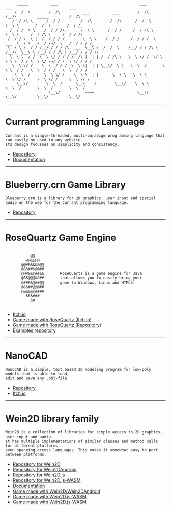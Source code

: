 ```
     _____          ___                                    ___           ___                         ___     
    /  /  \        /  /\          ___          ___        /  /\         /__/\         _____         /  /\    
   /  / /\ \      /  / /_        /__/\        /  /\      /  /  \        \  \ \       /  /  \       /  / /_   
  /  / /  \ \    /  / / /\       \  \ \      /  / /     /  / /\ \        \  \ \     /  / /\ \     /  / / /\  
 /__/ / \__\ |  /  / / / /_       \  \ \    /  / /     /  / /~/  \   ___  \  \ \   /  / /~/  \   /  / / / /_ 
 \  \ \ /  / / /__/ / / / /\  ___  \__\ \  /  /  \    /__/ / / /\ \ /__/\  \__\ \ /__/ / / /\ | /__/ / / / /\
  \  \ \  / /  \  \ \/ / / / /__/\ |  | | /__/ /\ \   \  \ \/ /__\/ \  \ \ /  / / \  \ \/ /~/ / \  \ \/ / / /
   \  \ \/ /    \  \  / / /  \  \ \|  | | \__\/  \ \   \  \  /       \  \ \  / /   \  \  / / /   \  \  / / / 
    \  \  /      \  \ \/ /    \  \ \__| |      \  \ \   \  \ \        \  \ \/ /     \  \ \/ /     \  \ \/ /  
     \__\/        \  \  /      \__\    /        \__\/    \  \ \        \  \  /       \  \  /       \  \  /   
                   \__\/           ~~~~                   \__\/         \__\/         \__\/         \__\/    
```
---
# Currant programming Language
```
Currant is a single-threaded, multi-paradigm programming language that can easily be used in any website.
Its design focusses on simplicity and consistency.
```
- [Repository](https://github.com/devtaube/currant)
- [Documentation](https://currant.netlify.app)
---
# Blueberry.crn Game Library
```
Blueberry.crn is a library for 2D graphics, user input and spacial audio on the web for the Currant programming language.
```
- [Repository](https://github.com/devtaube/blueberry.crn)
---
# RoseQuartz Game Engine
```
                        
           @@           
         @@&&@@         
       @@#&&&&&@@       
       @&&##&@@##       
       @@@&&@##&&       RoseQuartz is a game engine for Java
       @&&@@@&&##       that allows you to easily bring your
       &##&&@##@@       game to Windows, Linux and HTML5.
       @&&##@@@##       
       @&&&&@####       
         &&&###         
           &#           
                        
```
- [Itch.io](https://devtaube.itch.io/rosequartz)
- [Game made with RoseQuartz (Itch.io)](https://devtaube.itch.io/countryside)
- [Game made with RoseQuartz (Repository)](https://github.com/devtaube/countryside)
- [Examples repository](https://github.com/devtaube/rosequartz-examples)
---
# NanoCAD
```
NanoCAD is a simple, text based 3D modeling program for low-poly models that is able to load,
edit and save any .obj-file.
```
- [Repository](https://github.com/DevTaube/NanoCAD)
- [Itch.io](https://devtaube.itch.io/nanocad)
---
# Wein2D library family

```
Wein2D is a collection of libraries for simple access to 2D graphics, user input and audio.
It has multiple implementations of similar classes and method calls for different platforms,
even spanning across languages. This makes it somewhat easy to port between platforms.
```
- [Repository for Wein2D](https://github.com/devtaube/wein2d)
- [Repository for Wein2DAndroid](https://github.com/devtaube/wein2dandroid)
- [Repository for Wein2D.js](https://github.com/devtaube/wein2d.js)
- [Repository for Wein2D.js-WASM](https://github.com/devtaube/wein2d.js-wasm)
- [Documentation](https://wein2ddocs.netlify.app/)
- [Game made with Wein2D/Wein2DAndroid](https://devtaube.itch.io/serverless)
- [Game made with Wein2D.js-WASM](https://devtaube.itch.io/isla-fuego)
- [Game made with Wein2D.js-WASM](https://devtaube.itch.io/colorlift)
